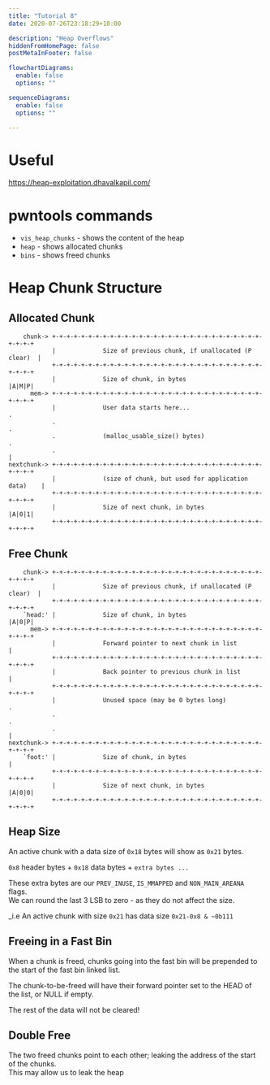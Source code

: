 ```yaml
---
title: "Tutorial 8"
date: 2020-07-26T23:18:29+10:00

description: "Heap Overflows"
hiddenFromHomePage: false
postMetaInFooter: false

flowchartDiagrams:
  enable: false
  options: ""

sequenceDiagrams: 
  enable: false
  options: ""

---
```


# Useful

https://heap-exploitation.dhavalkapil.com/

# pwntools commands

* `vis_heap_chunks` - shows the content of the heap
* `heap` - shows allocated chunks
* `bins` - shows freed chunks

# Heap Chunk Structure

## Allocated Chunk

```
    chunk-> +-+-+-+-+-+-+-+-+-+-+-+-+-+-+-+-+-+-+-+-+-+-+-+-+-+-+-+-+-+-+-+-+
            |             Size of previous chunk, if unallocated (P clear)  |
            +-+-+-+-+-+-+-+-+-+-+-+-+-+-+-+-+-+-+-+-+-+-+-+-+-+-+-+-+-+-+-+-+
            |             Size of chunk, in bytes                     |A|M|P|
      mem-> +-+-+-+-+-+-+-+-+-+-+-+-+-+-+-+-+-+-+-+-+-+-+-+-+-+-+-+-+-+-+-+-+
            |             User data starts here...                          .
            .                                                               .
            .             (malloc_usable_size() bytes)                      .
            .                                                               |
nextchunk-> +-+-+-+-+-+-+-+-+-+-+-+-+-+-+-+-+-+-+-+-+-+-+-+-+-+-+-+-+-+-+-+-+
            |             (size of chunk, but used for application data)    |
            +-+-+-+-+-+-+-+-+-+-+-+-+-+-+-+-+-+-+-+-+-+-+-+-+-+-+-+-+-+-+-+-+
            |             Size of next chunk, in bytes                |A|0|1|
            +-+-+-+-+-+-+-+-+-+-+-+-+-+-+-+-+-+-+-+-+-+-+-+-+-+-+-+-+-+-+-+-+
```

## Free Chunk

```
    chunk-> +-+-+-+-+-+-+-+-+-+-+-+-+-+-+-+-+-+-+-+-+-+-+-+-+-+-+-+-+-+-+-+-+
            |             Size of previous chunk, if unallocated (P clear)  |
            +-+-+-+-+-+-+-+-+-+-+-+-+-+-+-+-+-+-+-+-+-+-+-+-+-+-+-+-+-+-+-+-+
    `head:' |             Size of chunk, in bytes                     |A|0|P|
      mem-> +-+-+-+-+-+-+-+-+-+-+-+-+-+-+-+-+-+-+-+-+-+-+-+-+-+-+-+-+-+-+-+-+
            |             Forward pointer to next chunk in list             |
            +-+-+-+-+-+-+-+-+-+-+-+-+-+-+-+-+-+-+-+-+-+-+-+-+-+-+-+-+-+-+-+-+
            |             Back pointer to previous chunk in list            |
            +-+-+-+-+-+-+-+-+-+-+-+-+-+-+-+-+-+-+-+-+-+-+-+-+-+-+-+-+-+-+-+-+
            |             Unused space (may be 0 bytes long)                .
            .                                                               .
            .                                                               |
nextchunk-> +-+-+-+-+-+-+-+-+-+-+-+-+-+-+-+-+-+-+-+-+-+-+-+-+-+-+-+-+-+-+-+-+
    `foot:' |             Size of chunk, in bytes                           |
            +-+-+-+-+-+-+-+-+-+-+-+-+-+-+-+-+-+-+-+-+-+-+-+-+-+-+-+-+-+-+-+-+
            |             Size of next chunk, in bytes                |A|0|0|
            +-+-+-+-+-+-+-+-+-+-+-+-+-+-+-+-+-+-+-+-+-+-+-+-+-+-+-+-+-+-+-+-+
```

## Heap Size

An active chunk with a data size of `0x18` bytes will show as `0x21` bytes.  

`0x8` header bytes + `0x18` data bytes + `extra bytes ...`

These extra bytes are our `PREV_INUSE`, `IS_MMAPPED` and `NON_MAIN_AREANA` flags.  
We can round the last 3 LSB to zero - as they do not affect the size.

_i.e An active chunk with size `0x21` has data size `0x21-0x8 & ~0b111`

## Freeing in a Fast Bin

When a chunk is freed, chunks going into the fast bin will be prepended to the start of the fast bin linked list.

The chunk-to-be-freed will have their forward pointer set to the HEAD of the list, or NULL if empty.

The rest of the data will not be cleared!

## Double Free

The two freed chunks point to each other; leaking the address of the start of the chunks.  
This may allow us to leak the heap